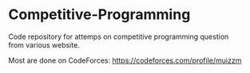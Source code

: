 # Competitive-Programming

Code repository for attemps on competitive programming question  
from various website.

Most are done on CodeForces: https://codeforces.com/profile/muizzm
